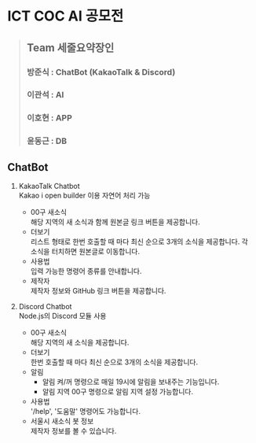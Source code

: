 # ICT COC AI 공모전
> ## Team 세줄요약장인
> ### 방준식 : ChatBot (KakaoTalk & Discord)
> ### 이관석 : AI
> ### 이호현 : APP
> ### 윤동근 : DB

## ChatBot
 1. KakaoTalk Chatbot   
 Kakao i open builder 이용 자연어 처리 가능
    * 00구 새소식   
       해당 지역의 새 소식과 함께 원본글 링크 버튼을 제공합니다.
    * 더보기   
        리스트 형태로 한번 호출할 때 마다 최신 순으로 3개의 소식을 제공합니다. 각 소식을 터치하면 원본글로 이동합니다.
    * 사용법   
        입력 가능한 명령어 종류를 안내합니다.
    * 제작자   
        제작자 정보와 GitHub 링크 버튼을 제공합니다.

 2. Discord Chatbot   
 Node.js의 Discord 모듈 사용
    * 00구 새소식   
        해당 지역의 새 소식을 제공합니다.
    * 더보기   
        한번 호출할 때 마다 최신 순으로 3개의 소식을 제공합니다.
    * 알림
        * 알림 켜/꺼 명령으로 매일 19시에 알림을 보내주는 기능입니다.
        * 알림 지역 00구 명령으로 알림 지역 설정 가능합니다.
    * 사용법   
        '/help', '도움말' 명령어도 가능합니다. 
    * 서울시 새소식 봇 정보   
        제작자 정보를 볼 수 있습니다.
